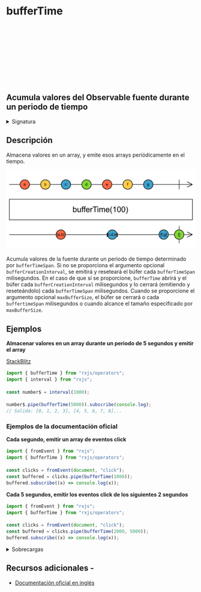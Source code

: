 <div class="page-heading">

# bufferTime

<a target="_blank" href="https://github.com/ReactiveX/rxjs/blob/master/src/internal/operators/bufferTime.ts">
<svg>
  <use xlink:href="/assets/icons/github.svg#github"></use>
</svg>
</a>
</div>

<h2 class="subtitle"> Acumula valores del Observable fuente durante un periodo de tiempo
</h2>

<details>
<summary>Signatura</summary>

### Firma

`bufferTime<T>(bufferTimeSpan: number): OperatorFunction<T, T[]>`

### Parámetros

<table>
<tr><td>bufferTimeSpan</td><td>El periodo de tiempo durante el cual está abierto el búfer.</td></tr>
</table>

### Retorna

`OperatorFunction<T, T[]>`: Un Observable de arrays de valores almacenados.

</details>

## Descripción

Almacena valores en un array, y emite esos arrays periódicamente en el tiempo.

<img src="assets/images/marble-diagrams/transformation/bufferTime.png" alt="Diagrama de canicas del operador bufferTime">

Acumula valores de la fuente durante un periodo de tiempo determinado por `bufferTimeSpan`. Si no se proporciona el argumento opcional `bufferCreationInterval`, se emitirá y reseteará el búfer cada `bufferTimeSpan` milisegundos. En el caso de que sí se proporcione, `bufferTime` abrirá y el búfer cada `bufferCreationInterval` milisegundos y lo cerrará (emitiendo y reseteándolo) cada `bufferTimeSpan` milisegundos. Cuando se proporcione el argumento opcional `maxBufferSize`, el búfer se cerrará o cada `buffertimeSpan` milisegundos o cuando alcance el tamaño especificado por `maxBufferSize`.

## Ejemplos

**Almacenar valores en un array durante un periodo de 5 segundos y emitir el array**

<a target="_blank" href="https://stackblitz.com/edit/rxjs-buffertime-1?file=index.ts">StackBlitz</a>

```javascript
import { bufferTime } from "rxjs/operators";
import { interval } from "rxjs";

const number$ = interval(1000);

number$.pipe(bufferTime(5000)).subscribe(console.log);
// Salida: [0, 1, 2, 3], [4, 5, 6, 7, 8]...
```

### Ejemplos de la documentación oficial

**Cada segundo, emitir un array de eventos click**

```javascript
import { fromEvent } from "rxjs";
import { bufferTime } from "rxjs/operators";

const clicks = fromEvent(document, "click");
const buffered = clicks.pipe(bufferTime(1000));
buffered.subscribe((x) => console.log(x));
```

**Cada 5 segundos, emitir los eventos click de los siguientes 2 segundos**

```javascript
import { fromEvent } from "rxjs";
import { bufferTime } from "rxjs/operators";

const clicks = fromEvent(document, "click");
const buffered = clicks.pipe(bufferTime(2000, 5000));
buffered.subscribe((x) => console.log(x));
```

<details>
<summary>Sobrecargas</summary>
<div class="overload-container">

<div class="overload-section">

### Firma

`bufferTime(bufferTimeSpan: number, scheduler?: SchedulerLike): OperatorFunction<T, T[]>`

### Parámetros

<table>
<tr><td>bufferTimeSpan</td><td>Tipo: <code>number</code>.</td></tr>
<tr><td>scheduler</td><td>Opcional. El valor por defecto es <code>undefined</code>.
Tipo: <code>SchedulerLike</code>.</td></tr>
</table>

### Retorna

`OperatorFunction<T, T[]>`

</div>

<div class="overload-section">

### Firma

`bufferTime(bufferTimeSpan: number, bufferCreationInterval: number, scheduler?: SchedulerLike): OperatorFunction<T, T[]>`

### Parámetros

<table>
<tr><td>bufferTimeSpan</td><td>Tipo: <code>number</code>.</td></tr>
<tr><td>bufferCreationInterval</td><td>Tipo: <code>number</code>.</td></tr>
<tr><td>scheduler</td><td>Opcional. El valor por defecto es <code>undefined</code>.
Tipo: <code>SchedulerLike</code>.</td></tr>
</table>

### Retorna

`OperatorFunction<T, T[]>`

</div>

<div class="overload-section">

### Firma

`bufferTime(bufferTimeSpan: number, bufferCreationInterval: number, maxBufferSize: number, scheduler?: SchedulerLike): OperatorFunction<T, T[]>`

### Parámetros

<table>
<tr><td>bufferTimeSpan</td><td>Tipo: <code>number</code>.</td></tr>
<tr><td>bufferCreationInterval</td><td>Tipo: <code>number</code>.</td></tr>
<tr><td>maxBufferSize</td><td>Tipo: <code>number</code>.</td></tr>
<tr><td>scheduler</td><td>Opcional. El valor por defecto es <code>undefined</code>.
Tipo: <code>SchedulerLike</code>.</td></tr>
</table>

### Retorna

`OperatorFunction<T, T[]>`

</div>

</div>
</details>

## Recursos adicionales -

- [Documentación oficial en inglés](https://rxjs-dev.firebaseapp.com/api/operators/bufferTime)
